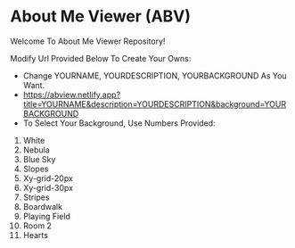 # About Me Viewer (ABV)

Welcome To About Me Viewer Repository!

Modify Url Provided Below To Create Your Owns:

- Change YOURNAME, YOURDESCRIPTION, YOURBACKGROUND As You Want.
- https://abview.netlify.app?title=YOURNAME&description=YOURDESCRIPTION&background=YOURBACKGROUND
- To Select Your Background, Use Numbers Provided:

1. White
2. Nebula
3. Blue Sky
4. Slopes
5. Xy-grid-20px
6. Xy-grid-30px
7. Stripes
8. Boardwalk
9. Playing Field
10. Room 2
11. Hearts
